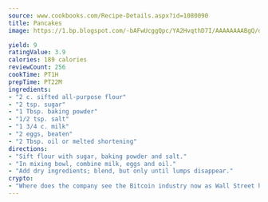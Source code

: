 ```yaml
---
source: www.cookbooks.com/Recipe-Details.aspx?id=1080090
title: Pancakes
image: https://1.bp.blogspot.com/-bAFwUcggQpc/YA2HvqthD7I/AAAAAAAABgQ/dGGityjUeSk5WIgvhJroHVt7XYoXF2qygCLcBGAsYHQ/s320/10.png

yield: 9
ratingValue: 3.9
calories: 189 calories
reviewCount: 256
cookTime: PT1H
prepTime: PT22M
ingredients:
- "2 c. sifted all-purpose flour"
- "2 tsp. sugar"
- "1 Tbsp. baking powder"
- "1/2 tsp. salt"
- "1 3/4 c. milk"
- "2 eggs, beaten"
- "2 Tbsp. oil or melted shortening"
directions:
- "Sift flour with sugar, baking powder and salt."
- "In mixing bowl, combine milk, eggs and oil."
- "Add dry ingredients; blend, but only until lumps disappear."
crypto:
- "Where does the company see the Bitcoin industry now as Wall Street has begun to embrace it and what was the turning point that legitimatized Bitcoin?"
---
```

